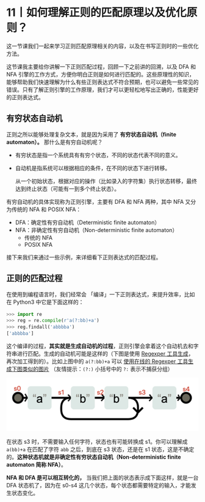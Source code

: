 # 11丨如何理解正则的匹配原理以及优化原则？

这一节课我们一起来学习正则匹配原理相关的内容，以及在书写正则时的一些优化方法。

这节课我主要给你讲解一下正则匹配过程，回顾一下之前讲的回溯，以及 DFA 和 NFA 引擎的工作方式，方便你明白正则是如何进行匹配的。这些原理性的知识，能够帮助我们快速理解为什么有些正则表达式不符合预期，也可以避免一些常见的错误。只有了解正则引擎的工作原理，我们才可以更轻松地写出正确的，性能更好的正则表达式。

## 有穷状态自动机

正则之所以能够处理复杂文本，就是因为采用了 **有穷状态自动机（finite automaton）。** 那什么是有穷自动机呢？

- 有穷状态是指一个系统具有有穷个状态，不同的状态代表不同的意义。

- 自动机是指系统可以根据相应的条件，在不同的状态下进行转移。

  从一个初始状态，根据对应的操作（比如录入的字符集）执行状态转移，最终达到终止状态（可能有一到多个终止状态）。

有穷自动机的具体实现称为正则引擎，主要有 DFA 和 NFA 两种，其中 NFA 又分为传统的 NFA 和 POSIX NFA：

- DFA：确定性有穷自动机（Deterministic finite automaton）
- NFA：非确定性有穷自动机（Non-deterministic finite automaton）
  - 传统的 NFA
  - POSIX NFA

接下来我们来通过一些示例，来详细看下正则表达式的匹配过程。

## 正则的匹配过程

在使用到编程语言时，我们经常会 「编译」一下正则表达式，来提升效率，比如在 Python3 中它是下面这样的：

```python
>>> import re
>>> reg = re.compile(r'a(?:bb)+a')
>>> reg.findall('abbbba')
['abbbba']
```

这个编译的过程，**其实就是生成自动机的过程**，正则引擎会拿着这个自动机去和字符串进行匹配。生成的自动机可能是这样的（下图是使用 [Regexper 工具生成](https://github.com/javallone/regexper-static)，再次加工得到的）。比如上图中的 `a(?:bb)+a` 可以 [使用在线的 Regexper 工具生成下图类似的图片](https://regexper.com/#a%28%3F%3Abb%29%2Ba) （友情提示：`(?:)` 小括号中的 `?:` 表示不捕获分组）

![img](./assets/e3e052fac55209937cfd20ab5117f24f.png)

在状态 s3 时，不需要输入任何字符，状态也有可能转换成 s1。你可以理解成 `a(bb)+a`  在匹配了字符 `abb` 之后，到底在 s3 状态，还是在 s1 状态，这是不确定的。**这种状态机就是非确定性有穷状态自动机（Non-deterministic finite automaton 简称 NFA）**。

**NFA 和 DFA 是可以相互转化的，** 当我们把上面的状态表示成下面这样，就是一台 DFA 状态机了，因为在 s0-s4 这几个状态，每个状态都需要特定的输入，才能发生状态变化。

